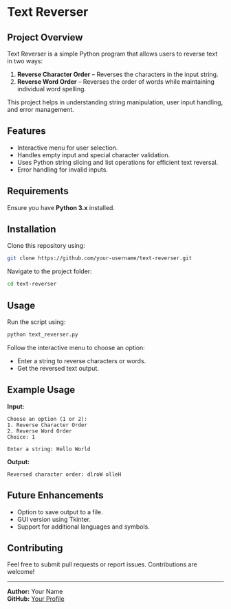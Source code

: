 # Text Reverser

## Project Overview
Text Reverser is a simple Python program that allows users to reverse text in two ways:
1. **Reverse Character Order** – Reverses the characters in the input string.
2. **Reverse Word Order** – Reverses the order of words while maintaining individual word spelling.

This project helps in understanding string manipulation, user input handling, and error management.

## Features
- Interactive menu for user selection.
- Handles empty input and special character validation.
- Uses Python string slicing and list operations for efficient text reversal.
- Error handling for invalid inputs.

## Requirements
Ensure you have **Python 3.x** installed.

## Installation
Clone this repository using:
```bash
git clone https://github.com/your-username/text-reverser.git
```

Navigate to the project folder:
```bash
cd text-reverser
```

## Usage
Run the script using:
```bash
python text_reverser.py
```

Follow the interactive menu to choose an option:
- Enter a string to reverse characters or words.
- Get the reversed text output.

## Example Usage
**Input:**
```
Choose an option (1 or 2):
1. Reverse Character Order
2. Reverse Word Order
Choice: 1

Enter a string: Hello World
```

**Output:**
```
Reversed character order: dlroW olleH
```

## Future Enhancements
- Option to save output to a file.
- GUI version using Tkinter.
- Support for additional languages and symbols.

## Contributing
Feel free to submit pull requests or report issues. Contributions are welcome!

---
**Author:** Your Name  
**GitHub:** [Your Profile](https://github.com/your-username)
